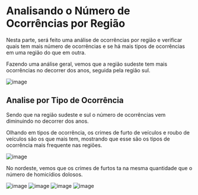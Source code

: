 ﻿# Analisando o Número de Ocorrências por Região

Nesta parte, será feito uma análise de ocorrências por região e verificar quais tem mais número de ocorrências e se há mais tipos de ocorrências em uma região do que em outra.

Fazendo uma análise geral, vemos que a região sudeste tem mais ocorrências no decorrer dos anos, seguida pela região sul.

![image](https://user-images.githubusercontent.com/39843884/193432498-51212624-46a3-4eed-ae9c-fa8fc522d920.png)

## Analise por Tipo de Ocorrência
Sendo que na região sudeste e sul o número de ocorrências vem diminuindo no decorrer dos anos.

Olhando em tipos de ocorrência, os crimes de furto de veículos e roubo de veículos são os que mais tem, mostrando que esse são os tipos de ocorrência mais frequente nas regiões. 

![image](https://user-images.githubusercontent.com/39843884/193432586-4963a488-6df6-49aa-957d-ab659559e668.png)

No nordeste, vemos que os crimes de furtos ta na mesma quantidade que o número de homicídios dolosos.

![image](https://user-images.githubusercontent.com/39843884/193432605-be4f1582-2208-42c5-af96-dc3a16859e77.png)
![image](https://user-images.githubusercontent.com/39843884/193432633-50a3785d-786b-44e4-906f-ff838d73f590.png)
![image](https://user-images.githubusercontent.com/39843884/193432660-4d55c604-fdb8-4909-b6c2-3e513ce98f5d.png)
![image](https://user-images.githubusercontent.com/39843884/193432682-2a5ef07e-09c4-4283-a0f7-d2046fd9cd4c.png)
